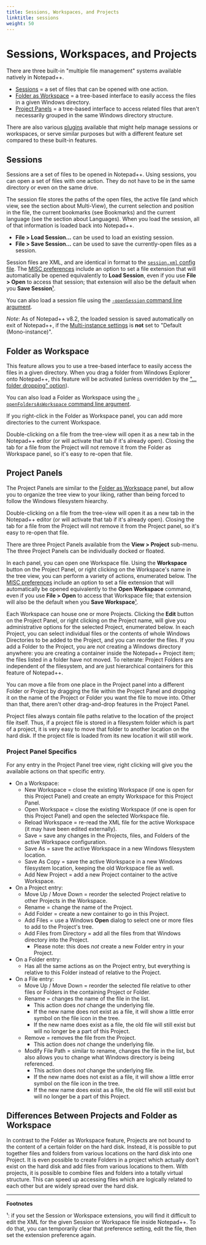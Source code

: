 ```yaml
---
title: Sessions, Workspaces, and Projects
linktitle: sessions
weight: 50
---
```


# Sessions, Workspaces, and Projects

There are three built-in "multiple file management" systems available natively in Notepad++.

* [Sessions](#sessions) = a set of files that can be opened with one action.
* [Folder as Workspace](#folder-as-workspace) = a tree-based interface to easily access the files in a given Windows directory.
* [Project Panels](#project-panels) = a tree-based interface to access related files that aren't necessarily grouped in the same Windows directory structure.

There are also various [plugins](../plugins) available that might help manage sessions or workspaces, or serve similar purposes but with a different feature set compared to these built-in features.

## Sessions

Sessions are a set of files to be opened in Notepad++.  Using sessions, you can open a set of files with one action.  They do not have to be in the same directory or even on the same drive.

The session file stores the paths of the open files, the active file (and which view, see the section about Multi-View), the current selection and position in the file, the current bookmarks (see Bookmarks) and the current language (see the section about Languages).  When you load the session, all of that information is loaded back into Notepad++.

* **File > Load Session...** can be used to load an existing session.
* **File > Save Session...** can be used to save the currently-open files as a session.

Session files are XML, and are identical in format to the [`session.xml` config file](../config-files/#other-configuration-files).
The [MISC preferences](../preferences/#misc) include an option to set a file extension that will automatically be opened equivalently to **Load Session**, even if you use **File > Open** to access that session; that extension will also be the default when you **Save Session**[¹](#FN1 "Footnote ¹").

You can also load a session file using the [`-openSession` command line argument](../command-prompt).

*Note*: As of Notepad++ v8.2, the loaded session is saved automatically on exit of Notepad++, if the [Multi-instance settings](../preferences/#multi-instance-and-date) is **not** set to "Default (Mono-instance)".

## Folder as Workspace

This feature allows you to use a tree-based interface to easily access the files in a given directory.  When you drag a folder from Windows Explorer onto Notepad++, this feature will be activated (unless overridden by the ["... folder dropping" option](../preferences/#default-directory)).

You can also load a Folder as Workspace using the [`-openFoldersAsWorkspace` command line argument](../command-prompt).

If you right-click in the Folder as Workspace panel, you can add more directories to the current Workspace.

Double-clicking on a file from the tree-view will open it as a new tab in the Notepad++ editor (or will activate that tab if it's already open).  Closing the tab for a file from the Project will not remove it from the Folder as Workspace panel, so it's easy to re-open that file.

## Project Panels

The Project Panels are similar to the [Folder as Workspace](#folder-as-workspace) panel, but allow you to organize the tree view to your liking, rather than being forced to follow the Windows filesystem hiearchy.

Double-clicking on a file from the tree-view will open it as a new tab in the Notepad++ editor (or will activate that tab if it's already open).  Closing the tab for a file from the Project will not remove it from the Project panel, so it's easy to re-open that file.

There are three Project Panels available from the **View > Project** sub-menu.  The three Project Panels can be individually docked or floated.

In each panel, you can open one Workspace file.  Using the **Workspace** button on the Project Panel, or right clicking on the Workspace's name in the tree view, you can perform a variety of actions, enumerated below.  The [MISC preferences](../preferences/#misc) include an option to set a file extension that will automatically be opened equivalently to the **Open Workspace** command, even if you use **File > Open** to access that Workspace file; that extension will also be the default when you **Save Workspace**[¹](#FN1 "Footnote ¹").

Each Workspace can house one or more Projects.  Clicking the **Edit** button on the Project Panel, or right clicking on the Project name, will give you administrative options for the selected Project, enumerated below.  In each Project, you can select individual files or the contents of whole Windows Directories to be added to the Project, and you can reorder the files.  If you add a Folder to the Project, you are _not_ creating a Windows directory anywhere: you are creating a container inside the Notepad++ Project item; the files listed in a folder have not moved.  To reiterate: Project Folders are independent of the filesystem, and are just hierarchical containers for this feature of Notepad++.

You can move a file from one place in the Project panel into a different Folder or Project by dragging the file within the Project Panel and dropping it on the name of the Project or Folder you want the file to move into.  Other than that, there aren't other drag-and-drop features in the Project Panel.

Project files always contain file paths relative to the location of the project file itself. Thus, if a project file is stored in a filesystem folder which is part of a project, it is very easy to move that folder to another location on the hard disk. If the project file is loaded from its new location it will still work.

### Project Panel Specifics

For any entry in the Project Panel tree view, right clicking will give you the available actions on that specific entry.

* On a Workspace:
    * New Workspace = close the existing Workspace (if one is open for this Project Panel) and create an empty Workspace for this Project Panel.
    * Open Workspace = close the existing Workspace (if one is open for this Project Panel) and open the selected Workspace file.
    * Reload Workspace = re-read the XML file for the active Workspace (it may have been edited externally).
    * Save = save any changes in the Projects, files, and Folders of the active Workspace configuration.
    * Save As = save the active Workspace in a new Windows filesystem location.
    * Save As Copy = save the active Workspace in a new Windows filesystem location, keeping the old Workspace file as well.
    * Add New Project = add a new Project container to the active Workspace.
* On a Project entry:
    * Move Up / Move Down = reorder the selected Project relative to other Projects in the Workspace.
    * Rename = change the name of the Project.
    * Add Folder = create a new container to go in this Project.
    * Add Files = use a Windows **Open** dialog to select one or more files to add to the Project's tree.
    * Add Files from Directory = add all the files from that Windows directory into the Project.
        * Please note: this does _not_ create a new Folder entry in your Project.
* On a Folder entry:
    * Has all the same actions as on the Project entry, but everything is relative to this Folder instead of relative to the Project.
* On a File entry:
    * Move Up / Move Down = reorder the selected file relative to other files or Folders in the containing Project or Folder.
    * Rename = changes the name of the file in the list.
        * This action does _not_ change the underlying file.
        * If the new name does not exist as a file, it will show a little error symbol on the file icon in the tree.
        * If the new name does exist as a file, the old file will still exist but will no longer be a part of this Project.
    * Remove = removes the file from the Project.
        * This action does _not_ change the underlying file.
    * Modify File Path = similar to rename, changes the file in the list, but also allows you to change what Windows directory is being referenced.
        * This action does _not_ change the underlying file.
        * If the new name does not exist as a file, it will show a little error symbol on the file icon in the tree.
        * If the new name does exist as a file, the old file will still exist but will no longer be a part of this Project.

## Differences Between Projects and Folder as Workspace

In contrast to the Folder as Workspace feature, Projects are not bound to the content of a certain folder on the hard disk. Instead, it is possible to put together files and folders from various locations on the hard disk into one Project. It is even possible to create Folders in a project which actually don’t exist on the hard disk and add files from various locations to them.  With projects, it is possible to combine files and folders into a totally virtual structure. This can speed up accessing files which are logically related to each other but are widely spread over the hard disk.

<hr>

**Footnotes**

<a name="FN1">¹</a>: if you set the Session or Workspace extensions, you will find it difficult to edit the XML for the given Session or Workspace file inside Notepad++.  To do that, you can temporarily clear that preference setting, edit the file, then set the extension preference again.
